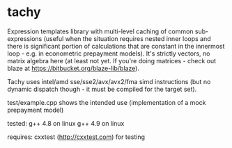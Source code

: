 # tachy
Expression templates library with multi-level caching of common sub-expressions (useful when the situation requires nested inner loops and there is significant portion of calculations that are constant in the innermost loop - e.g. in econometric prepayment models). It's strictly vectors, no matrix algebra here (at least not yet. If you're doing matrices - check out blaze at https://bitbucket.org/blaze-lib/blaze).

Tachy uses intel/amd sse/sse2/avx/avx2/fma simd instructions (but no dynamic dispatch though - it must be compiled for the target set).

test/example.cpp shows the intended use (implementation of a mock prepayment model)

tested:
g++ 4.8 on linux 
g++ 4.9 on linux

requires:
cxxtest (http://cxxtest.com) for testing


